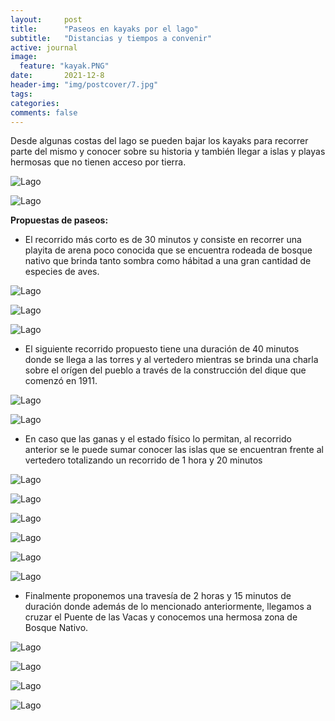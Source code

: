 ```yaml
---
layout:     post
title:      "Paseos en kayaks por el lago"
subtitle:   "Distancias y tiempos a convenir"
active: journal
image:
  feature: "kayak.PNG"
date:       2021-12-8
header-img: "img/postcover/7.jpg"
tags:
categories:
comments: false
---
```


Desde algunas costas del lago se pueden bajar los kayaks para recorrer parte del mismo y conocer sobre su historia y también llegar a islas y playas hermosas que no tienen acceso por tierra.

![Lago](/img/kayak/lago/1.jpg)

![Lago](/img/kayak/lago/2.jpg)

__Propuestas de paseos:__

- El recorrido más corto es de 30 minutos y consiste en recorrer una playita de arena poco conocida que se encuentra rodeada de bosque nativo que brinda tanto sombra como hábitad a una gran cantidad de especies de aves.

![Lago](/img/kayak/lago/3.jpg)

![Lago](/img/kayak/lago/4.jpg)

![Lago](/img/kayak/lago/5.jpg)

- El siguiente recorrido propuesto tiene una duración de 40 minutos donde se llega a las torres y al vertedero mientras se brinda una charla sobre el orígen del pueblo a través de la construcción del dique que comenzó en 1911.

![Lago](/img/kayak/lago/12.jpg)

![Lago](/img/kayak/lago/13.jpg)

- En caso que las ganas y el estado físico lo permitan, al recorrido anterior se le puede sumar conocer las islas que se encuentran frente al vertedero totalizando un recorrido de 1 hora y 20 minutos

![Lago](/img/kayak/lago/10.jpg)

![Lago](/img/kayak/lago/14.jpg)

![Lago](/img/kayak/lago/15.jpg)

![Lago](/img/kayak/lago/16.jpg)

![Lago](/img/kayak/lago/17.jpg)

![Lago](/img/kayak/lago/18.jpg)


- Finalmente proponemos una travesía de 2 horas y 15 minutos de duración donde además de lo mencionado anteriormente, llegamos a cruzar el Puente de las Vacas y conocemos una hermosa zona de Bosque Nativo.

![Lago](/img/kayak/lago/22.jpg)

![Lago](/img/kayak/lago/21.jpg)

![Lago](/img/kayak/lago/23.jpg)

![Lago](/img/kayak/lago/19.jpg)

